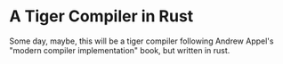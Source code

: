 # A Tiger Compiler in Rust

Some day, maybe, this will be a tiger compiler following Andrew Appel's "modern
compiler implementation" book, but written in rust.
